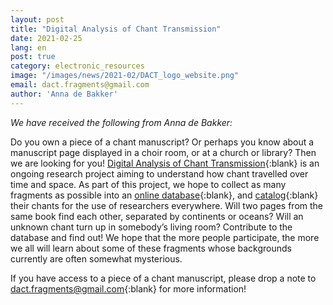 ```yaml
---
layout: post
title: "Digital Analysis of Chant Transmission"
date: 2021-02-25
lang: en
post: true
category: electronic_resources
image: "/images/news/2021-02/DACT_logo_website.png"
email: dact.fragments@gmail.com
author: 'Anna de Bakker'
---
```


_We have received the following from Anna de Bakker:_  

Do you own a piece of a chant manuscript? Or perhaps you know about a manuscript page displayed in a choir room, or at a church or library? Then we are looking for you!
[Digital Analysis of Chant Transmission](http://dact-chant.ca){:blank} is an ongoing research project aiming to understand how chant travelled over time and space. As part of this project, we hope to collect as many fragments as possible into an [online database](https://fragmentarium.ms/){:blank}, and [catalog](http://cantus.uwaterloo.ca/){:blank} their chants for the use of researchers everywhere. Will two pages from the same book find each other, separated by continents or oceans? Will an unknown chant turn up in somebody’s living room? Contribute to the database and find out! We hope that the more people participate, the more we all will learn about some of these fragments whose backgrounds currently are often somewhat mysterious.  

If you have access to a piece of a chant manuscript, please drop a note to [dact.fragments@gmail.com](mailto:dact.fragments@gmail.com){:blank} for more information!
